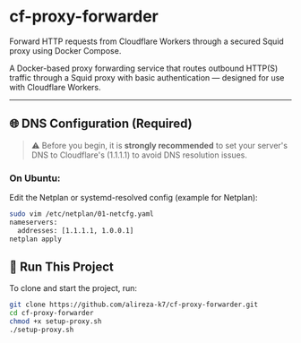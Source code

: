 # cf-proxy-forwarder
Forward HTTP requests from Cloudflare Workers through a secured Squid proxy using Docker Compose.

A Docker-based proxy forwarding service that routes outbound HTTP(S) traffic through a Squid proxy with basic authentication — designed for use with Cloudflare Workers.

---

## 🌐 DNS Configuration (Required)

> ⚠️ Before you begin, it is **strongly recommended** to set your server's DNS to Cloudflare's (1.1.1.1) to avoid DNS resolution issues.

### On Ubuntu:

Edit the Netplan or systemd-resolved config (example for Netplan):

```bash
sudo vim /etc/netplan/01-netcfg.yaml
nameservers:
  addresses: [1.1.1.1, 1.0.0.1]
netplan apply
```

## 🚀 Run This Project

To clone and start the project, run:

```bash
git clone https://github.com/alireza-k7/cf-proxy-forwarder.git
cd cf-proxy-forwarder
chmod +x setup-proxy.sh
./setup-proxy.sh
```
